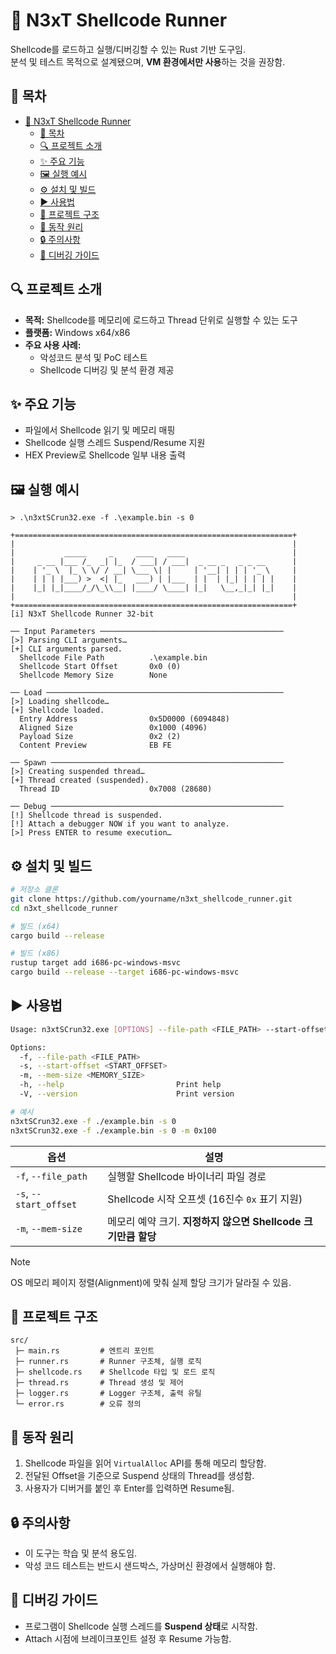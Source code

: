 # 🐚 N3xT Shellcode Runner

Shellcode를 로드하고 실행/디버깅할 수 있는 Rust 기반 도구임.  
분석 및 테스트 목적으로 설계됐으며, **VM 환경에서만 사용**하는 것을 권장함.

## 📜 목차
- [🐚 N3xT Shellcode Runner](#-n3xt-shellcode-runner)
  - [📜 목차](#-목차)
  - [🔍 프로젝트 소개](#-프로젝트-소개)
  - [✨ 주요 기능](#-주요-기능)
  - [🖼️ 실행 예시](#️-실행-예시)
  - [⚙️ 설치 및 빌드](#️-설치-및-빌드)
  - [▶️ 사용법](#️-사용법)
  - [📂 프로젝트 구조](#-프로젝트-구조)
  - [🧩 동작 원리](#-동작-원리)
  - [🔒 주의사항](#-주의사항)
  - [🐞 디버깅 가이드](#-디버깅-가이드)

## 🔍 프로젝트 소개
- **목적:** Shellcode를 메모리에 로드하고 Thread 단위로 실행할 수 있는 도구
- **플랫폼:** Windows x64/x86
- **주요 사용 사례:**
  - 악성코드 분석 및 PoC 테스트
  - Shellcode 디버깅 및 분석 환경 제공

## ✨ 주요 기능
- 파일에서 Shellcode 읽기 및 메모리 매핑
- Shellcode 실행 스레드 Suspend/Resume 지원
- HEX Preview로 Shellcode 일부 내용 출력

## 🖼️ 실행 예시
```text
> .\n3xtSCrun32.exe -f .\example.bin -s 0 

+==============================================================+
|                                                              |
|           _____     _     ____   ____                        |
|     _ __ |___ /_  _| |_  / ___| / ___|  _ __ _   _ _ __      |
|    | '_ \  |_ \ \/ / __| \___ \| |     | '__| | | | '_ \     |
|    | | | |___) >  <| |_   ___) | |___  | |  | |_| | | | |    |
|    |_| |_|____/_/\_\\__| |____/ \____| |_|   \__,_|_| |_|    |
|                                                              |
+==============================================================+
[i] N3xT Shellcode Runner 32-bit

── Input Parameters ─────────────────────────────────────────
[>] Parsing CLI arguments…
[+] CLI arguments parsed.
  Shellcode File Path          .\example.bin
  Shellcode Start Offset       0x0 (0)
  Shellcode Memory Size        None

── Load ─────────────────────────────────────────────────────
[>] Loading shellcode…
[+] Shellcode loaded.
  Entry Address                0x5D0000 (6094848)
  Aligned Size                 0x1000 (4096)
  Payload Size                 0x2 (2)
  Content Preview              EB FE

── Spawn ────────────────────────────────────────────────────
[>] Creating suspended thread…
[+] Thread created (suspended).
  Thread ID                    0x7008 (28680)

── Debug ────────────────────────────────────────────────────
[!] Shellcode thread is suspended.
[!] Attach a debugger NOW if you want to analyze.
[>] Press ENTER to resume execution…
````

## ⚙️ 설치 및 빌드

```bash
# 저장소 클론
git clone https://github.com/yourname/n3xt_shellcode_runner.git
cd n3xt_shellcode_runner

# 빌드 (x64)
cargo build --release

# 빌드 (x86)
rustup target add i686-pc-windows-msvc
cargo build --release --target i686-pc-windows-msvc
```

## ▶️ 사용법

```bash
Usage: n3xtSCrun32.exe [OPTIONS] --file-path <FILE_PATH> --start-offset <START_OFFSET>

Options:
  -f, --file-path <FILE_PATH>
  -s, --start-offset <START_OFFSET>
  -m, --mem-size <MEMORY_SIZE>
  -h, --help                         Print help
  -V, --version                      Print version

# 예시
n3xtSCrun32.exe -f ./example.bin -s 0
n3xtSCrun32.exe -f ./example.bin -s 0 -m 0x100
```

| 옵션             | 설명                                                                                                    |
| -------------- | ----------------------------------------------------------------------------------------------------- |
| `-f`, `--file_path`    | 실행할 Shellcode 바이너리 파일 경로                                                                              |
| `-s`, `--start_offset` | Shellcode 시작 오프셋 (16진수 `0x` 표기 지원)                                                                    |
| `-m`, `--mem-size`   | 메모리 예약 크기. **지정하지 않으면 Shellcode 크기만큼 할당** |

> [!NOTE]
> OS 메모리 페이지 정렬(Alignment)에 맞춰 실제 할당 크기가 달라질 수 있음.

## 📂 프로젝트 구조

```
src/
 ├─ main.rs         # 엔트리 포인트
 ├─ runner.rs       # Runner 구조체, 실행 로직
 ├─ shellcode.rs    # Shellcode 타입 및 로드 로직
 ├─ thread.rs       # Thread 생성 및 제어
 ├─ logger.rs       # Logger 구조체, 출력 유틸
 └─ error.rs        # 오류 정의
```

## 🧩 동작 원리

1. Shellcode 파일을 읽어 `VirtualAlloc` API를 통해 메모리 할당함.
2. 전달된 Offset을 기준으로 Suspend 상태의 Thread를 생성함.
3. 사용자가 디버거를 붙인 후 Enter를 입력하면 Resume됨.

## 🔒 주의사항

* 이 도구는 학습 및 분석 용도임.
* 악성 코드 테스트는 반드시 샌드박스, 가상머신 환경에서 실행해야 함.

## 🐞 디버깅 가이드

* 프로그램이 Shellcode 실행 스레드를 **Suspend 상태**로 시작함.
* Attach 시점에 브레이크포인트 설정 후 Resume 가능함.